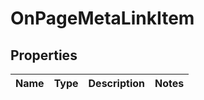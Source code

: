 # OnPageMetaLinkItem


## Properties

| Name | Type | Description | Notes |
|------------ | ------------- | ------------- | -------------|